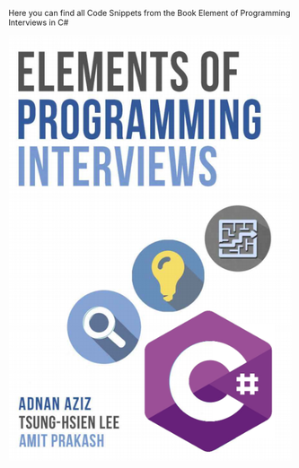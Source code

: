 Here you can find all Code Snippets from the Book Element of Programming Interviews in C#

![Book](/Images/EPI-Cover.png)